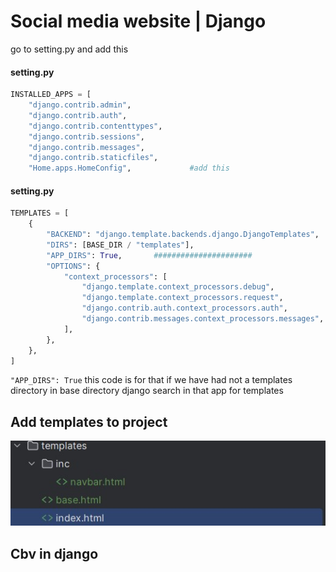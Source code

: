 # Social media website | Django

go to setting.py and add this

#### setting.py
```python
INSTALLED_APPS = [
    "django.contrib.admin",
    "django.contrib.auth",
    "django.contrib.contenttypes",
    "django.contrib.sessions",
    "django.contrib.messages",
    "django.contrib.staticfiles",
    "Home.apps.HomeConfig",             #add this

```
#### setting.py 
```python
TEMPLATES = [
    {
        "BACKEND": "django.template.backends.django.DjangoTemplates",
        "DIRS": [BASE_DIR / "templates"],
        "APP_DIRS": True,       ######################
        "OPTIONS": {
            "context_processors": [
                "django.template.context_processors.debug",
                "django.template.context_processors.request",
                "django.contrib.auth.context_processors.auth",
                "django.contrib.messages.context_processors.messages",
            ],
        },
    },
]
```
`"APP_DIRS": True`
this code is for that if we have had not a templates directory in base directory 
django search in that app for templates 
## Add templates to project 
![](images/1.jpg "optional-title")

## Cbv in django













